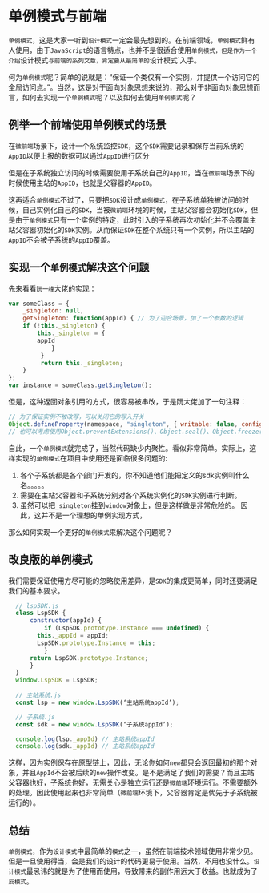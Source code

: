 # 单例模式与前端

`单例模式`，这是大家一听到`设计模式`一定会最先想到的。在前端领域，`单例模式`鲜有人使用，由于`JavaScript`的语言特点，也并不是很适合使用`单例模式，但是作为一个介绍`设计模式`与前端的系列文章，肯定要从最简单的`设计模式`入手。

何为`单例模式`呢？简单的说就是：“保证一个类仅有一个实例，并提供一个访问它的全局访问点。”。当然，这是对于面向对象思想来说的，那么对于非面向对象思想而言，如何去实现一个`单例模式`呢？以及如何去使用`单例模式`呢？

## 例举一个前端使用单例模式的场景
在`微前端`场景下，设计一个系统监控`SDK`，这个`SDK`需要记录和保存当前系统的`AppID`以便上报的数据可以通过`AppID`进行区分

但是在子系统独立访问的时候需要使用子系统自己的`AppID`，当在`微前端`场景下的时候使用主站的`AppID`，也就是父容器的`AppID`。

这再适合`单例模式`不过了，只要把`SDK`设计成`单例模式`，在子系统单独被访问的时候，自己实例化自己的`SDK`，当被`微前端`环境的时候，主站父容器会初始化`SDK`，但是由于`单例模式`只有一个实例的特定，此时引入的子系统再次初始化并不会覆盖主站父容器初始化的`SDK`实例。从而保证`SDK`在整个系统只有一个实例，所以主站的`AppID`不会被子系统的`AppID`覆盖。

## 实现一个`单例模式`解决这个问题
先来看看`阮一峰`大佬的实现：
```js
var someClass = {
    _singleton: null,			
    getSingleton: function(appId) { // 为了迎合场景，加了一个参数的逻辑
	if (!this._singleton) {
	    this._singleton = {
		appId
            }
         }	
         return this._singleton;
    }
};
var instance = someClass.getSingleton();
```
但是，这种返回对象引用的方式，很容易被串改，于是阮大佬加了一句注释：
```js
// 为了保证实例不被改写，可以关闭它的写入开关
Object.defineProperty(namespace, "singleton", { writable: false, configurable: false, value: { ... } });
// 也可以考虑使用Object.preventExtensions()、Object.seal()、Object.freeze()等方法，限制对实例进行写操作。
```
自此，一个`单例模式`就完成了，当然代码缺少内聚性。看似非常简单。实际上，这样实现的`单例模式`在项目中使用还是面临很多问题的:
1. 各个子系统都是各个部门开发的，你不知道他们能把定义的sdk实例叫什么名。。。。。
2. 需要在主站父容器和子系统分别对各个系统实例化的`SDK`实例进行判断。
3. 虽然可以把`_singleton`挂到`window`对象上，但是这样做是非常危险的。
因此，这并不是一个理想的单例实现方式，

那么如何实现一个更好的`单例模式`来解决这个问题呢？

## 改良版的单例模式
我们需要保证使用方尽可能的忽略使用差异，是`SDK`的集成更简单，同时还要满足我们的基本要求。
```js
  // lspSDK.js
  class LspSDK {
      constructor(appId) {
          if (LspSDK.prototype.Instance === undefined) {
		this._appId = appId;
		LspSDK.prototype.Instance = this;
          }
	  return LspSDK.prototype.Instance;
      }
  }
  window.LspSDK = LspSDK;
  
  // 主站系统.js
  const lsp = new window.LspSDK(‘主站系统appId’);

  // 子系统.js
  const sdk = new window.LspSDK(‘子系统appId’);	

  console.log(lsp._appId) // 主站系统appId
  console.log(sdk._appId) // 主站系统appId
```

这样，因为实例保存在原型链上，因此，无论你如何`new`都只会返回最初的那个对象，并且`AppId`不会被后续的`new`操作改变。是不是满足了我们的需要？而且主站父容器也好，子系统也好，无需关心是独立运行还是`微前端`环境运行。不需要额外的处理。因此使用起来也非常简单（`微前端`环境下，父容器肯定是优先于子系统被运行的）。

## 总结
`单例模式`，作为`设计模式`中最简单的`模式`之一，虽然在前端技术领域使用非常少见。但是一旦使用得当，会是我们的设计的代码更易于使用。当然，不用也没什么。`设计模式`最忌讳的就是为了使用而使用，导致带来的副作用远大于收益。也就成为了`反模式`。



